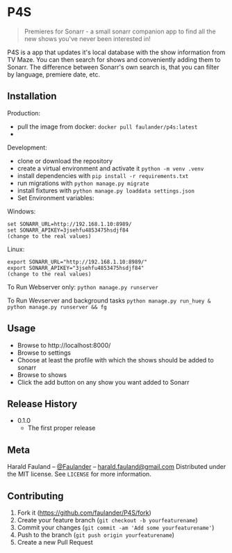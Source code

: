 # P4S
> Premieres for Sonarr - a small sonarr companion app to find all the new shows you've never been interested in!


P4S is a app that updates it's local database with the show information from TV Maze. You can then search for shows and conveniently adding them to Sonarr. The difference between Sonarr's own search is, that you can filter by language, premiere date, etc.

## Installation

Production:
- pull the image from docker:
```docker pull faulander/p4s:latest```
-

Development:

- clone or download the repository
- create a virtual environment and activate it
```python -m venv .venv```
- install dependencies with 
```pip install -r requirements.txt```
- run migrations with 
```python manage.py migrate```
- install fixtures with 
```python manage.py loaddata settings.json```
- Set Environment variables:

Windows:
```
set SONARR_URL=http://192.168.1.10:8989/
set SONARR_APIKEY=3jsehfu4853475hsdjf84
(change to the real values)
  ```
Linux:
```
export SONARR_URL="http://192.168.1.10:8989/"
export SONARR_APIKEY="3jsehfu4853475hsdjf84"
(change to the real values)
```

To Run Webserver only:
```python manage.py runserver```

To Run Wevserver and background tasks
```python manage.py run_huey & python manage.py runserver && fg```

## Usage
- Browse to http://localhost:8000/
- Browse to settings
- Choose at least the profile with which the shows should be added to sonarr
- Browse to shows
- Click the add button on any show you want added to Sonarr


## Release History

* 0.1.0
    * The first proper release

## Meta

Harald Fauland – [@Faulander](https://twitter.com/faulander) – harald.fauland@gmail.com
Distributed under the MIT license. See ``LICENSE`` for more information.


## Contributing

1. Fork it (<https://github.com/faulander/P4S/fork>)
2. Create your feature branch (`git checkout -b yourfeaturename`)
3. Commit your changes (`git commit -am 'Add some yourfeaturename'`)
4. Push to the branch (`git push origin yourfeaturename`)
5. Create a new Pull Request
